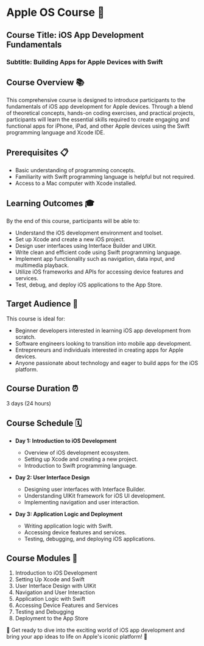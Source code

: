 # Apple OS Course 🍎

## Course Title: iOS App Development Fundamentals
### Subtitle: Building Apps for Apple Devices with Swift

## Course Overview 📚
This comprehensive course is designed to introduce participants to the fundamentals of iOS app development for Apple devices. Through a blend of theoretical concepts, hands-on coding exercises, and practical projects, participants will learn the essential skills required to create engaging and functional apps for iPhone, iPad, and other Apple devices using the Swift programming language and Xcode IDE.

## Prerequisites 📋
- Basic understanding of programming concepts.
- Familiarity with Swift programming language is helpful but not required.
- Access to a Mac computer with Xcode installed.

## Learning Outcomes 🎓
By the end of this course, participants will be able to:
- Understand the iOS development environment and toolset.
- Set up Xcode and create a new iOS project.
- Design user interfaces using Interface Builder and UIKit.
- Write clean and efficient code using Swift programming language.
- Implement app functionality such as navigation, data input, and multimedia playback.
- Utilize iOS frameworks and APIs for accessing device features and services.
- Test, debug, and deploy iOS applications to the App Store.

## Target Audience 🎯
This course is ideal for:
- Beginner developers interested in learning iOS app development from scratch.
- Software engineers looking to transition into mobile app development.
- Entrepreneurs and individuals interested in creating apps for Apple devices.
- Anyone passionate about technology and eager to build apps for the iOS platform.

## Course Duration ⏰
3 days (24 hours)

## Course Schedule 🗓️
- **Day 1: Introduction to iOS Development**
  - Overview of iOS development ecosystem.
  - Setting up Xcode and creating a new project.
  - Introduction to Swift programming language.

- **Day 2: User Interface Design**
  - Designing user interfaces with Interface Builder.
  - Understanding UIKit framework for iOS UI development.
  - Implementing navigation and user interaction.

- **Day 3: Application Logic and Deployment**
  - Writing application logic with Swift.
  - Accessing device features and services.
  - Testing, debugging, and deploying iOS applications.

## Course Modules 📑
1. Introduction to iOS Development
2. Setting Up Xcode and Swift
3. User Interface Design with UIKit
4. Navigation and User Interaction
5. Application Logic with Swift
6. Accessing Device Features and Services
7. Testing and Debugging
8. Deployment to the App Store

🚀 Get ready to dive into the exciting world of iOS app development and bring your app ideas to life on Apple's iconic platform! 🚀
